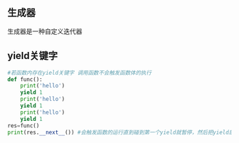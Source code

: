 ## 生成器
生成器是一种自定义迭代器
## yield关键字
```python
#若函数内存在yield关键字 调用函数不会触发函数体的执行
def func():
    print('hello')
    yield 1
    print('hello')
    yield 1
    print('hello')
    yield 1
res=func()
print(res.__next__()) #会触发函数的运行直到碰到第一个yield就暂停，然后把yield后的值当成本次计算结果
```
